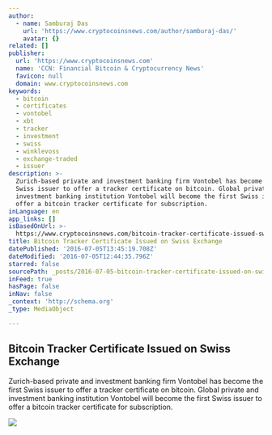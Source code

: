 ```yaml
---
author:
  - name: Samburaj Das
    url: 'https://www.cryptocoinsnews.com/author/samburaj-das/'
    avatar: {}
related: []
publisher:
  url: 'https://www.cryptocoinsnews.com'
  name: 'CCN: Financial Bitcoin & Cryptocurrency News'
  favicon: null
  domain: www.cryptocoinsnews.com
keywords:
  - bitcoin
  - certificates
  - vontobel
  - xbt
  - tracker
  - investment
  - swiss
  - winklevoss
  - exchange-traded
  - issuer
description: >-
  Zurich-based private and investment banking firm Vontobel has become the first
  Swiss issuer to offer a tracker certificate on bitcoin. Global private and
  investment banking institution Vontobel will become the first Swiss issuer to
  offer a bitcoin tracker certificate for subscription.
inLanguage: en
app_links: []
isBasedOnUrl: >-
  https://www.cryptocoinsnews.com/bitcoin-tracker-certificate-issued-swiss-exchange/
title: Bitcoin Tracker Certificate Issued on Swiss Exchange
datePublished: '2016-07-05T13:45:19.708Z'
dateModified: '2016-07-05T12:44:35.796Z'
starred: false
sourcePath: _posts/2016-07-05-bitcoin-tracker-certificate-issued-on-swiss-exchange.md
inFeed: true
hasPage: false
inNav: false
_context: 'http://schema.org'
_type: MediaObject

---
```

<article style=""><h1>Bitcoin Tracker Certificate Issued on Swiss Exchange</h1><p>Zurich-based private and investment banking firm Vontobel has become the first Swiss issuer to offer a tracker certificate on bitcoin. Global private and investment banking institution Vontobel will become the first Swiss issuer to offer a bitcoin tracker certificate for subscription.</p><img src="https://www.cryptocoinsnews.com/wp-content/uploads/2016/07/Swiss-Exchange.jpg" /></article>